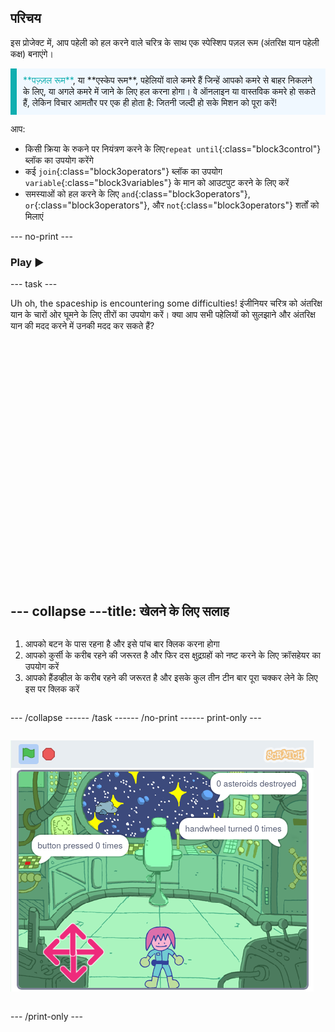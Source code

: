 ## परिचय

इस प्रोजेक्ट में, आप पहेली को हल करने वाले चरित्र के साथ एक स्पेस्शिप पज़ल रूम (अंतरिक्ष यान पहेली कक्ष) बनाएंगे।

<p style="border-left: solid; border-width:10px; border-color: #0faeb0; background-color: aliceblue; padding: 10px;">
<span style="color: #0faeb0">**पज़्ज़ल रूम**</span>, या **एस्केप रूम**, पहेलियों वाले कमरे हैं जिन्हें आपको कमरे से बाहर निकलने के लिए, या अगले कमरे में जाने के लिए हल करना होगा। वे ऑनलाइन या वास्तविक कमरे हो सकते हैं, लेकिन विचार आमतौर पर एक ही होता है: जितनी जल्दी हो सके मिशन को पूरा करें!
</p>

आप:
+ किसी क्रिया के रुकने पर नियंत्रण करने के लिए`repeat until`{:class="block3control"} ब्लॉक का उपयोग करेंगे
+ कई `join`{:class="block3operators"} ब्लॉक का उपयोग `variable`{:class="block3variables"} के मान को आउटपुट करने के लिए करें
+ समस्याओं को हल करने के लिए `and`{:class="block3operators"}, `or`{:class="block3operators"}, और `not`{:class="block3operators"} शर्तों को मिलाएं

--- no-print ---

### Play ▶️

--- task ---

<div style="display: flex; flex-wrap: wrap">
<div style="flex-basis: 175px; flex-grow: 1">  
Uh oh, the spaceship is encountering some difficulties! इंजीनियर चरित्र को अंतरिक्ष यान के चारों ओर घूमने के लिए तीरों का उपयोग करें। क्या आप सभी पहेलियों को सुलझाने और अंतरिक्ष यान की मदद करने में उनकी मदद कर सकते हैं?
</div>
<div>
<div class="scratch-preview" style="margin-left: 15px;">
  <iframe allowtransparency="true" width="485" height="402" src="" frameborder="0"></iframe>
</div>

</div>

--- collapse ---
---
title: खेलने के लिए सलाह
---

1. आपको बटन के पास रहना है और इसे पांच बार क्लिक करना होगा
2. आपको कुर्सी के करीब रहने की जरूरत है और फिर दस क्षुद्रग्रहों को नष्ट करने के लिए क्रॉसहेयर का उपयोग करें
3. आपको हैंडव्हील के करीब रहने की जरूरत है और इसके कुल तीन टीन बार पूरा चक्कर लेने के लिए इस पर क्लिक करें


--- /collapse ---

--- /task ---

--- /no-print ---

--- print-only ---

![पूर्ण प्रोजेक्ट](images/showcase_static.png)

--- /print-only ---


